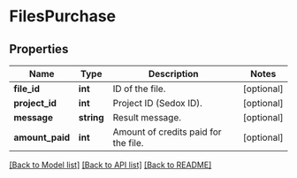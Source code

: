 # FilesPurchase

## Properties
Name | Type | Description | Notes
------------ | ------------- | ------------- | -------------
**file_id** | **int** | ID of the file. | [optional] 
**project_id** | **int** | Project ID (Sedox ID). | [optional] 
**message** | **string** | Result message. | [optional] 
**amount_paid** | **int** | Amount of credits paid for the file. | [optional] 

[[Back to Model list]](../README.md#documentation-for-models) [[Back to API list]](../README.md#documentation-for-api-endpoints) [[Back to README]](../README.md)

